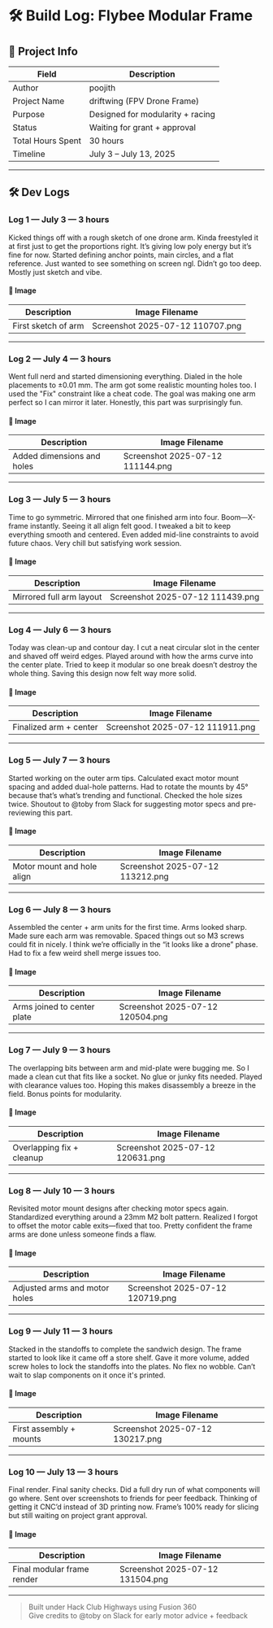 # 🛠️ Build Log: Flybee Modular Frame

## 🧾 Project Info

| Field             | Description                      |
|------------------|----------------------------------|
| Author           | poojith                          |
| Project Name     | driftwing (FPV Drone Frame)         |
| Purpose          | Designed for modularity + racing |
| Status           | Waiting for grant + approval     |
| Total Hours Spent| 30 hours                         |
| Timeline         | July 3 – July 13, 2025           |

---

## 🛠️ Dev Logs

### Log 1 — July 3 — 3 hours  
Kicked things off with a rough sketch of one drone arm. Kinda freestyled it at first just to get the proportions right. It’s giving low poly energy but it’s fine for now. Started defining anchor points, main circles, and a flat reference. Just wanted to see something on screen ngl. Didn’t go too deep. Mostly just sketch and vibe.

#### 📸 Image
| Description         | Image Filename                     |
|---------------------|-------------------------------------|
| First sketch of arm | Screenshot 2025-07-12 110707.png   |

---

### Log 2 — July 4 — 3 hours  
Went full nerd and started dimensioning everything. Dialed in the hole placements to ±0.01 mm. The arm got some realistic mounting holes too. I used the "Fix" constraint like a cheat code. The goal was making one arm perfect so I can mirror it later. Honestly, this part was surprisingly fun.

#### 📸 Image
| Description                  | Image Filename                     |
|------------------------------|-------------------------------------|
| Added dimensions and holes   | Screenshot 2025-07-12 111144.png   |

---

### Log 3 — July 5 — 3 hours  
Time to go symmetric. Mirrored that one finished arm into four. Boom—X-frame instantly. Seeing it all align felt good. I tweaked a bit to keep everything smooth and centered. Even added mid-line constraints to avoid future chaos. Very chill but satisfying work session.

#### 📸 Image
| Description               | Image Filename                     |
|---------------------------|-------------------------------------|
| Mirrored full arm layout  | Screenshot 2025-07-12 111439.png   |

---

### Log 4 — July 6 — 3 hours  
Today was clean-up and contour day. I cut a neat circular slot in the center and shaved off weird edges. Played around with how the arms curve into the center plate. Tried to keep it modular so one break doesn’t destroy the whole thing. Saving this design now felt way more solid.

#### 📸 Image
| Description              | Image Filename                     |
|--------------------------|-------------------------------------|
| Finalized arm + center   | Screenshot 2025-07-12 111911.png   |

---

### Log 5 — July 7 — 3 hours  
Started working on the outer arm tips. Calculated exact motor mount spacing and added dual-hole patterns. Had to rotate the mounts by 45° because that’s what’s trending and functional. Checked the hole sizes twice. Shoutout to @toby from Slack for suggesting motor specs and pre-reviewing this part.

#### 📸 Image
| Description                  | Image Filename                     |
|------------------------------|-------------------------------------|
| Motor mount and hole align   | Screenshot 2025-07-12 113212.png   |

---

### Log 6 — July 8 — 3 hours  
Assembled the center + arm units for the first time. Arms looked sharp. Made sure each arm was removable. Spaced things out so M3 screws could fit in nicely. I think we’re officially in the “it looks like a drone” phase. Had to fix a few weird shell merge issues too.

#### 📸 Image
| Description                  | Image Filename                     |
|------------------------------|-------------------------------------|
| Arms joined to center plate | Screenshot 2025-07-12 120504.png   |

---

### Log 7 — July 9 — 3 hours  
The overlapping bits between arm and mid-plate were bugging me. So I made a clean cut that fits like a socket. No glue or junky fits needed. Played with clearance values too. Hoping this makes disassembly a breeze in the field. Bonus points for modularity.

#### 📸 Image
| Description                     | Image Filename                     |
|----------------------------------|-------------------------------------|
| Overlapping fix + cleanup        | Screenshot 2025-07-12 120631.png   |

---

### Log 8 — July 10 — 3 hours  
Revisited motor mount designs after checking motor specs again. Standardized everything around a 23mm M2 bolt pattern. Realized I forgot to offset the motor cable exits—fixed that too. Pretty confident the frame arms are done unless someone finds a flaw.

#### 📸 Image
| Description                      | Image Filename                     |
|----------------------------------|-------------------------------------|
| Adjusted arms and motor holes    | Screenshot 2025-07-12 120719.png   |

---

### Log 9 — July 11 — 3 hours  
Stacked in the standoffs to complete the sandwich design. The frame started to look like it came off a store shelf. Gave it more volume, added screw holes to lock the standoffs into the plates. No flex no wobble. Can’t wait to slap components on it once it's printed.

#### 📸 Image
| Description                   | Image Filename                     |
|-------------------------------|-------------------------------------|
| First assembly + mounts       | Screenshot 2025-07-12 130217.png   |

---

### Log 10 — July 13 — 3 hours  
Final render. Final sanity checks. Did a full dry run of what components will go where. Sent over screenshots to friends for peer feedback. Thinking of getting it CNC’d instead of 3D printing now. Frame’s 100% ready for slicing but still waiting on project grant approval.

#### 📸 Image
| Description                    | Image Filename                     |
|--------------------------------|-------------------------------------|
| Final modular frame render     | Screenshot 2025-07-12 131504.png   |

---

> Built under Hack Club Highways using Fusion 360  
> Give credits to @toby on Slack for early motor advice + feedback  
